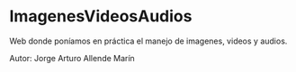 # ImagenesVideosAudios

Web donde poníamos en práctica el manejo de imagenes, videos y audios.

Autor: Jorge Arturo Allende Marín


